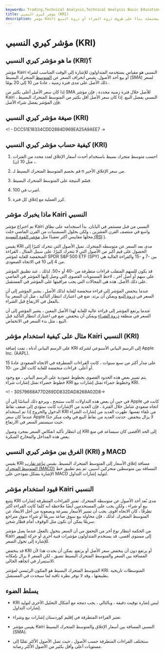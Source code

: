 ```yaml
---
keywords: Trading,Technical Analysis,Technical Analysis Basic Education
title: مؤشر كيري النسبي (KRI)
description: مؤشر Kairi النسبي هو مؤشر فني يستخدم للإشارة إلى نقاط البيع والشراء المحتملة بناءً على ظروف ذروة الشراء أو ذروة البيع.
---
```


# مؤشر كيري النسبي (KRI)
## ما هو مؤشر كيري النسبي (KRI)؟

مؤشر Kairi النسبي هو مقياس يستخدمه المتداولون للإشارة إلى الوقت المناسب لشراء أو بيع أحد الأصول. يقيس انحراف السعر عن [المتوسط](/sma) المتحرك البسيط (SMA) لسعر ذلك الأصل على مدى فترة زمنية ، عادةً من 10 إلى 20 يومًا .

إذا كان سعر الأصل أعلى بكثير من SMA للأصل خلال فترة زمنية محددة ، فإن مؤشر Kairi النسبي يفضل البيع. إذا كان سعر الأصل أقل بكثير من المتوسط المتحرك البسيط ، فإن المؤشر يفضل شراء الأصل.

## صيغة مؤشر كيري النسبي (KRI)

<! - DCC51E18334CDD2884D969EA25A9AEE7 ->

## كيفية حساب مؤشر كيري النسبي (KRI)

1. احسب متوسط متحرك بسيط باستخدام أحدث أسعار الإغلاق لعدد محدد من الفترات ، مثل 10 (ن).

1. قم بخصم المتوسط المتحرك البسيط لـ n من سعر الإغلاق الأخير.

1. قسّم النتيجة على المتوسط المتحرك البسيط.

1. اضرب في 100.

1. كرر العملية مع إغلاق كل فترة.

## ماذا يخبرك مؤشر Kairi النسبي

تم اختراع مؤشر Kairi النسبي من قبل مستثمر في اليابان. بدأ استخدامه على نطاق واسع في منتصف القرن العشرين ، ولكن بحلول السبعينيات من القرن الماضي حلت محلها مقاييس أكثر تعقيدًا مثل [مؤشر القوة النسبية (RSI](/rsi) [)](/rsi).

يقيس KRI مدى بعد السعر عن متوسطه المتحرك. تميل الأصول التي تتحرك كثيرًا إلى الحصول على قيم أكبر من الأصول التي لا تتحرك كثيرًا. على سبيل المثال ، القراءة المنخفضة للغاية لمؤشر SPDR S&P 500 ETF (SPY) بين -7 و -15 والقراءة العالية هي من 4 إلى 10 في الاتجاه الصعودي.

قد يكون للسهم المتقلب قراءات متطرفة من -40 أو +50. لذلك ، عند تطبيق المؤشر على سهم أو أصل آخر ، لاحظ المستويات القصوى التي وصل إليها المؤشر في الماضي على ذلك الأصل. هذه هي المجالات التي يجب مراقبتها على المؤشر في المستقبل.

عندما ينخفض المؤشر إلى قراءة منخفضة للغاية لذلك الأصل ، يشير المؤشر إلى أن السعر في [ذروة البيع](/oversold) ويمكن أن يرتد. ضع في اعتبارك انتظار التأكيد ، مثل أن السعر بدأ بالفعل في الارتفاع قبل الشراء.

عندما يرتفع المؤشر إلى قراءة عالية للغاية لهذا الأصل المعين ، يشير المؤشر إلى أن السعر في منطقة [ذروة الشراء](/overbought) ويمكن أن ينخفض. ضع في اعتبارك انتظار التأكيد قبل البيع ، مثل بدء السعر في الانخفاض.

## مثال على كيفية استخدام مؤشر Kairi النسبي (KRI)

على الرسم البياني أدناه ، تمت إضافة KRI إلى الرسم البياني الأسبوعي لشركة Apple Inc. (AAPL).

على مدار أكثر من سبع سنوات ، كانت القراءات المتطرفة في الاتجاه الصعودي عادةً 15 أو أعلى. قراءات منخفضة للغاية كانت أقل من -10.

يتم تمييز بعض هذه الحدود القصوى بخطوط عمودية على الرسم البياني ، مع وجود خطوط خضراء تمثل إشارات شراء KRI وخطوط حمراء تمثل إشارات بيع KRI.

<! - 30579668A77D269DD832DAD8268A02D8->

في حين أن بعض هذه التداولات كانت ستنجح ، ويرجع ذلك أساسًا إلى أن Apple كانت في اتجاه صعودي شامل خلال الفترة ، فإن العديد من الإشارات كانت ستؤدي إلى ضعف نقاط الدخول والخروج إذا تم استخدام KRI من تلقاء نفسها. ظهرت العديد من إشارات الشراء عندما كان سعر Apple لا يزال ينخفض. حدثت العديد من نقاط البيع في وقت مبكر جدًا حيث سيستمر السعر في الارتفاع.

إن انتظار تأكيد انعكاس السعر بمجرد وصول KRI إلى الحد الأقصى كان سيساعد في منع بعض هذه المداخل والمخارج المبكرة.

## الفرق بين مؤشر كيري النسبي (KRI) و MACD

يقيس KRI مسافة إغلاق الأسعار إلى المتوسط المتحرك البسيط. يقيس [تباعد تقارب المتوسط المتحرك (MACD)](/macd) المسافة بين متوسطين متحركين أسيين. ثم يتم تطبيق خط الإشارة بشكل نموذجي على MACD لتوليد إشارات التداول.

## قيود استخدام مؤشر Kairi النسبي

يتتبع KRI مدى بُعد أحد الأصول عن متوسطه المتحرك. تعتبر القراءات المتطرفة إشارات بيع أو شراء ، ولكن يجب على المستخدمين أيضًا ملاحظة أنه كلما كانت القراءة أكثر تطرفًا ، كان الاتجاه أقوى. يجب أن تسير الأسعار بسرعة وبصعوبة من أجل الابتعاد عن المتوسط المتحرك. لذلك ، فإن محاولة بيع سوق صاعد سريعًا أو شراء سوق متراجع سريعًا يمكن أن تكون مثل الوقوف أمام قطار شحن.

من الحكمة انتظار نوع آخر من التحقق من أن السعر يتحول بالفعل عندما يصل مؤشر Kairi إلى مستوى أقصى. قد يستخدم المتداولون مؤشرات فنية أخرى أو حركة [السعر](/price-action) للإشارة إلى تحول السعر.

قد ينخفض KRI أو يرتفع دون أن ينخفض سعر الأصل أو يرتفع. يمكن أن يحدث هذا لأن المسافة بين السعر والمتوسط المتحرك البسيط تضيق ، لكن السعر لا يزال بإمكانه الاستمرار في اتجاهه الحالي.

المتوسط المتحرك البسيط هو المكون الرئيسي لمؤشر KRI. المتوسطات تاريخية بطبيعتها ، وقد لا توفر نظرة ثاقبة لما سيحدث في المستقبل.

## يسلط الضوء

- KRI ليس إشارة توقيت دقيقة ، وبالتالي ، يجب دمجه مع أشكال التحليل الأخرى لتوليد إشارات التداول.

- تعتبر القراءة المتطرفة في إقليم كوردستان إشارات بيع وشراء.

- يقيس مؤشر Kairi النسبي المسافة بين أسعار الإغلاق والمتوسط المتحرك البسيط (SMA).

- ستختلف القراءات المتطرفة حسب الأصول ، حيث تصل الأصول الأكثر تقلبًا إلى مستويات أعلى وأقل بكثير من الأصول الأكثر رصانة.

